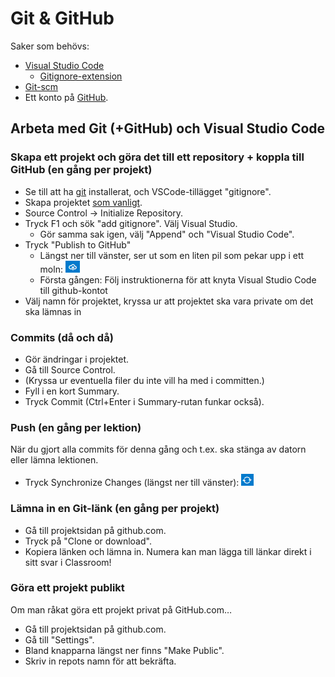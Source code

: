 # Git & GitHub

Saker som behövs:

* [Visual Studio Code](https://code.visualstudio.com/)
  * [Gitignore-extension](https://marketplace.visualstudio.com/items?itemName=codezombiech.gitignore)
* [Git-scm](https://git-scm.com/)
* Ett konto på [GitHub](https://github.com/).

## Arbeta med Git \(+GitHub\) och Visual Studio Code

### Skapa ett projekt och göra det till ett repository + koppla till GitHub \(en gång per projekt\)

* Se till att ha [git](https://git-scm.com/) installerat, och VSCode-tillägget "gitignore".
* Skapa projektet [som vanligt](../visual-studio-code/nya-projekt.md#skapa-nytt-konsollprojekt).
* Source Control → Initialize Repository.
* Tryck F1 och sök "add gitignore". Välj Visual Studio.
  * Gör samma sak igen, välj "Append" och "Visual Studio Code".
* Tryck "Publish to GitHub"
  * Längst ner till vänster, ser ut som en liten pil som pekar upp i ett moln: ![](../../.gitbook/assets/image%20%2830%29.png) 
  * Första gången: Följ instruktionerna för att knyta Visual Studio Code till github-kontot
* Välj namn för projektet, kryssa ur att projektet ska vara private om det ska lämnas in

### Commits \(då och då\)

* Gör ändringar i projektet.
* Gå till Source Control.
* \(Kryssa ur eventuella filer du inte vill ha med i committen.\)
* Fyll i en kort Summary.
* Tryck Commit \(Ctrl+Enter i Summary-rutan funkar också\).

### Push \(en gång per lektion\)

När du gjort alla commits för denna gång och t.ex. ska stänga av datorn eller lämna lektionen.

* Tryck Synchronize Changes \(längst ner till vänster\): ![](../../.gitbook/assets/image%20%2829%29.png) 

### Lämna in en Git-länk \(en gång per projekt\)

* Gå till projektsidan på github.com.
* Tryck på "Clone or download".
* Kopiera länken och lämna in. Numera kan man lägga till länkar direkt i sitt svar i Classroom!

### Göra ett projekt publikt

Om man råkat göra ett projekt privat på GitHub.com…

* Gå till projektsidan på github.com.
* Gå till "Settings".
* Bland knapparna längst ner finns "Make Public".
* Skriv in repots namn för att bekräfta.

